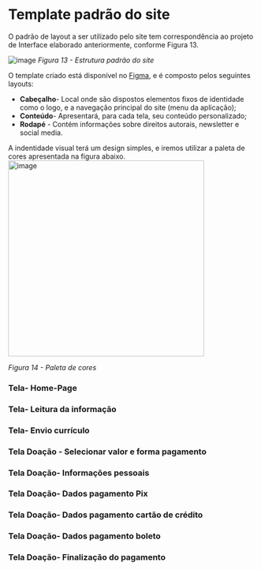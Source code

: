 # Template padrão do site

O padrão de layout a ser utilizado pelo site tem correspondência ao projeto de Interface elaborado anteriormente, conforme Figura 13.

![image](https://user-images.githubusercontent.com/93337008/233437750-b0216a12-65d9-4150-b81e-ac310b3bfa54.png)
*Figura 13 - Estrutura padrão do site*

O template criado está disponível no [Figma](https://www.figma.com/file/vMgPjokx8237Lb2JlRO3rg/Projeto-Imigrante---Home-page?node-id=0-1&t=mx3nI3FsPl5zauC6-0), e é composto pelos seguintes layouts: 
	
- **Cabeçalho**- Local onde são dispostos elementos fixos de identidade como o logo, e a navegação principal do site (menu da aplicação); 
- **Conteúdo**-  Apresentará, para cada tela, seu conteúdo personalizado;
- **Rodapé** -  Contém informações sobre direitos autorais, newsletter e social media.

A indentidade visual terá um design simples, e iremos utilizar a paleta de cores apresentada na figura abaixo.
<img width="397" alt="image" src="https://user-images.githubusercontent.com/93337008/235809082-26cf39de-00a2-440c-92d0-adfa4cfa42ff.png">

*Figura 14 - Paleta de cores*


### Tela- Home-Page

### Tela- Leitura da informação

### Tela- Envio currículo

### Tela Doação - Selecionar valor e forma pagamento

### Tela Doação- Informações pessoais

### Tela Doação- Dados pagamento Pix

### Tela Doação- Dados pagamento cartão de crédito

### Tela Doação- Dados pagamento boleto

### Tela Doação- Finalização do pagamento
